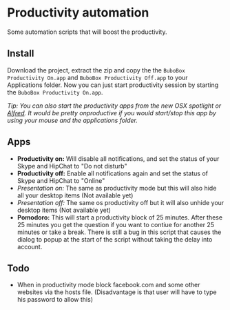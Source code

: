 Productivity automation
=======================

Some automation scripts that will boost the productivity.

Install
-------
Download the project, extract the zip and copy the the `BuboBox Productivity On.app` and `BuboBox Productivity Off.app` to your Applications folder.
Now you can just start productivity session by starting the `BuboBox Productivity On.app`.

_Tip: You can also start the productivity apps from the new OSX spotlight or [Alfred](http://www.alfredapp.com/). It would be pretty onproductive if you would start/stop this app by using your mouse and the applications folder._

Apps
----
* __Productivity on:__ Will disable all notifications, and set the status of your Skype and HipChat to "Do not disturb"
* __Productivity off:__ Enable all notifications again and set the status of Skype and HipChat to "Online"
* _Presentation on:_ The same as productivity mode but this will also hide all your desktop items (Not available yet)
* _Presentation off:_ The same os productivity off but it will also unhide your desktop items (Not available yet)
* __Pomodoro:__ This will start a productivity block of 25 minutes. After these 25 minutes you get the question if you want to contiue for another 25 minutes or take a break. There is still a bug in this script that causes the dialog to popup at the start of the script without taking the delay into account.

Todo
----
* When in productivity mode block facebook.com and some other websites via the hosts file. (Disadvantage is that user will have to type his password to allow this)
